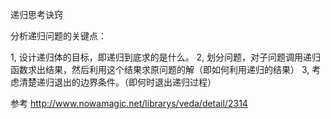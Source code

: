 递归思考诀窍

分析递归问题的关键点：

1, 设计递归体的目标，即递归到底求的是什么。
2, 划分问题，对子问题调用递归函数求出结果，然后利用这个结果求原问题的解（即如何利用递归的结果）
3, 考虑清楚递归退出的边界条件。（即何时退出递归过程）

参考 
http://www.nowamagic.net/librarys/veda/detail/2314
